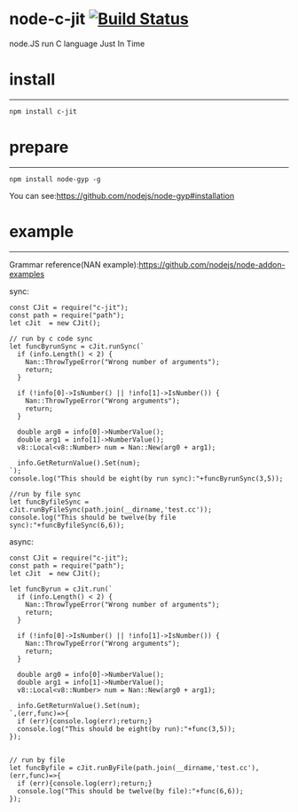 # node-c-jit [![Build Status](https://travis-ci.org/zy445566/node-c-jit.svg?branch=master)](https://travis-ci.org/zy445566/node-c-jit)
node.JS run C language Just In Time



# install
-------------------
```sh
npm install c-jit
```

# prepare
-------------------
```
npm install node-gyp -g
```
You can see:https://github.com/nodejs/node-gyp#installation

# example
-------------------
Grammar reference(NAN example):https://github.com/nodejs/node-addon-examples <br />

sync:
```node
const CJit = require("c-jit");
const path = require("path");
let cJit  = new CJit();

// run by c code sync
let funcByrunSync = cJit.runSync(`
  if (info.Length() < 2) {
    Nan::ThrowTypeError("Wrong number of arguments");
    return;
  }

  if (!info[0]->IsNumber() || !info[1]->IsNumber()) {
    Nan::ThrowTypeError("Wrong arguments");
    return;
  }

  double arg0 = info[0]->NumberValue();
  double arg1 = info[1]->NumberValue();
  v8::Local<v8::Number> num = Nan::New(arg0 + arg1);

  info.GetReturnValue().Set(num);
`);
console.log("This should be eight(by run sync):"+funcByrunSync(3,5));

//run by file sync
let funcByfileSync = cJit.runByFileSync(path.join(__dirname,'test.cc'));
console.log("This should be twelve(by file sync):"+funcByfileSync(6,6));

```

async:
```node
const CJit = require("c-jit");
const path = require("path");
let cJit  = new CJit();

let funcByrun = cJit.run(`
  if (info.Length() < 2) { 
    Nan::ThrowTypeError("Wrong number of arguments"); 
    return; 
  } 
 
  if (!info[0]->IsNumber() || !info[1]->IsNumber()) { 
    Nan::ThrowTypeError("Wrong arguments"); 
    return; 
  } 
 
  double arg0 = info[0]->NumberValue(); 
  double arg1 = info[1]->NumberValue(); 
  v8::Local<v8::Number> num = Nan::New(arg0 + arg1); 
 
  info.GetReturnValue().Set(num); 
`,(err,func)=>{
  if (err){console.log(err);return;}
  console.log("This should be eight(by run):"+func(3,5));
});


// run by file
let funcByfile = cJit.runByFile(path.join(__dirname,'test.cc'),(err,func)=>{
  if (err){console.log(err);return;}
  console.log("This should be twelve(by file):"+func(6,6));
});

```

